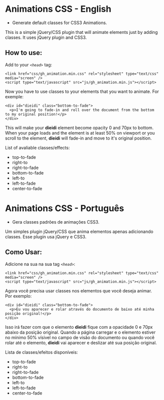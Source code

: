# Animations CSS - English
- Generate default classes for CSS3 Animations.

This is a simple jQuery/CSS plugin that will animate elements just by adding classes.
It uses jQuery plugin and CSS3.

## **How to use:**

Add to your _`<head>`_ tag:
```
<link href="css/gh_animation.min.css" rel="stylesheet" type="text/css" media="screen" />
<script type="text/javascript" src="js/gh_animation.min.js"></script>
```

Now you have to use classes to your elements that you want to animate. For exemple:

```
<div id="dieidi" class="bottom-to-fade">
  <p>I'm going to fade-in and roll over the document from the bottom to my original position!</p>
</div>
```

This will make your **dieidi** element become opacity 0 and 70px to bottom.
When your page loads and the element is at least 50% on viewport or you scroll to the element, **dieidi** will fade-in and move to it's original position.

List of avaliable classes/effects:
* top-to-fade
* right-to
* right-to-fade
* bottom-to-fade
* left-to
* left-to-fade
* center-to-fade



# Animations CSS - Português
- Gera classes padrões de animações CSS3.

Um simples plugin jQuery/CSS que anima elementos apenas adicionando classes.
Esse plugin usa jQuery e CSS3.

## **Como Usar:**

Adicione na sua na sua tag _`<head>`_:
```
<link href="css/gh_animation.min.css" rel="stylesheet" type="text/css" media="screen" />
<script type="text/javascript" src="js/gh_animation.min.js"></script>
```

Agora você precisa usar classes nos elementos que você deseja animar. Por exemplo:

```
<div id="dieidi" class="bottom-to-fade">
  <p>Eu vou aparecer e rolar através do documento de baixo até minha posição original!</p>
</div>
```

Isso irá fazer com que o elemento **dieidi** fique com a opacidade 0 e 70px abaixo da posição original.
Quando a página carregar e o elemento estiver no mínimo 50% vísivel no campo de visão do documento ou quando você rolar até o elemento, **dieidi** vai aparecer e deslizar até sua posição original.

Lista de classes/efeitos disponíveis:
* top-to-fade
* right-to
* right-to-fade
* bottom-to-fade
* left-to
* left-to-fade
* center-to-fade
